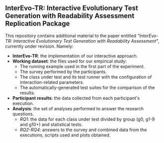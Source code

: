 <h2>InterEvo-TR: Interactive Evolutionary Test Generation with Readability Assessment Replication Package </h2>

This repository contains additional material to the paper entitled *"InterEvo-TR: Interactive Evolutionary Test Generation with Readability Assessment"*, currently under revision. Namely:

- **InterEvo-TR**: the implementation of our interactive approach.
- **Working dataset**: the files used for our empirical study:
	- The running example used in the first part of the experiment.
    - The survey performed by the participants.
	- The class under test and its test runner with the configuration of interaction-related parameters.
	- The automatically-generated test suites for the comparison of the results.
- **Participant results**: the data collected from each participant's execution.
- **Analysis**: the set of analyses performed to answer the research questions.
	- *RQ1*: the data for each class under test divided by group (g0, g1-9 and g10+) and statistical tests.
	- *RQ2-RQ4*: answers to the survey and combined data from the executions, scripts used and plots obtained.
